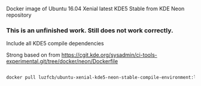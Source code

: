 Docker image of Ubuntu 16.04 Xenial latest KDE5 Stable from KDE Neon repository

### This is an unfinished work. Still does not work correctly.

Include all KDE5 compile dependencies


Strong based on from https://cgit.kde.org/sysadmin/ci-tools-experimental.git/tree/docker/neon/Dockerfile



```bash

docker pull luzfcb/ubuntu-xenial-kde5-neon-stable-compile-environment:latest

```
